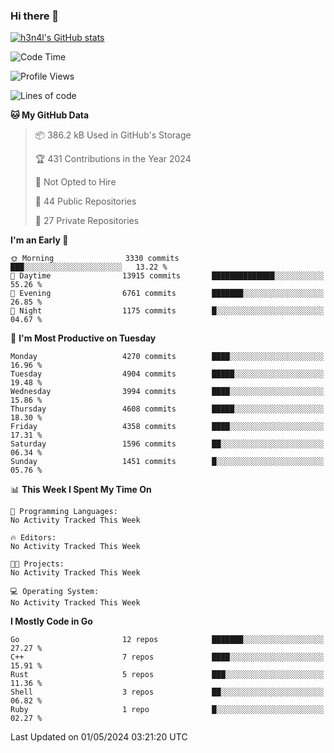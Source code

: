 ### Hi there 👋

[![h3n4l's GitHub stats](https://github-readme-stats.vercel.app/api?username=h3n4l&count_private=true&show_icons=true&theme=radical)](https://github.com/h3n4l/github-readme-stats)

<!--START_SECTION:waka-->
![Code Time](http://img.shields.io/badge/Code%20Time-1%2C866%20hrs%2044%20mins-blue)

![Profile Views](http://img.shields.io/badge/Profile%20Views-0-blue)

![Lines of code](https://img.shields.io/badge/From%20Hello%20World%20I%27ve%20Written-8.9%20million%20lines%20of%20code-blue)

**🐱 My GitHub Data** 

> 📦 386.2 kB Used in GitHub's Storage 
 > 
> 🏆 431 Contributions in the Year 2024
 > 
> 🚫 Not Opted to Hire
 > 
> 📜 44 Public Repositories 
 > 
> 🔑 27 Private Repositories 
 > 
**I'm an Early 🐤** 

```text
🌞 Morning                3330 commits        ███░░░░░░░░░░░░░░░░░░░░░░   13.22 % 
🌆 Daytime                13915 commits       ██████████████░░░░░░░░░░░   55.26 % 
🌃 Evening                6761 commits        ███████░░░░░░░░░░░░░░░░░░   26.85 % 
🌙 Night                  1175 commits        █░░░░░░░░░░░░░░░░░░░░░░░░   04.67 % 
```
📅 **I'm Most Productive on Tuesday** 

```text
Monday                   4270 commits        ████░░░░░░░░░░░░░░░░░░░░░   16.96 % 
Tuesday                  4904 commits        █████░░░░░░░░░░░░░░░░░░░░   19.48 % 
Wednesday                3994 commits        ████░░░░░░░░░░░░░░░░░░░░░   15.86 % 
Thursday                 4608 commits        █████░░░░░░░░░░░░░░░░░░░░   18.30 % 
Friday                   4358 commits        ████░░░░░░░░░░░░░░░░░░░░░   17.31 % 
Saturday                 1596 commits        ██░░░░░░░░░░░░░░░░░░░░░░░   06.34 % 
Sunday                   1451 commits        █░░░░░░░░░░░░░░░░░░░░░░░░   05.76 % 
```


📊 **This Week I Spent My Time On** 

```text
💬 Programming Languages: 
No Activity Tracked This Week

🔥 Editors: 
No Activity Tracked This Week

🐱‍💻 Projects: 
No Activity Tracked This Week

💻 Operating System: 
No Activity Tracked This Week
```

**I Mostly Code in Go** 

```text
Go                       12 repos            ███████░░░░░░░░░░░░░░░░░░   27.27 % 
C++                      7 repos             ████░░░░░░░░░░░░░░░░░░░░░   15.91 % 
Rust                     5 repos             ███░░░░░░░░░░░░░░░░░░░░░░   11.36 % 
Shell                    3 repos             ██░░░░░░░░░░░░░░░░░░░░░░░   06.82 % 
Ruby                     1 repo              █░░░░░░░░░░░░░░░░░░░░░░░░   02.27 % 
```




 Last Updated on 01/05/2024 03:21:20 UTC
<!--END_SECTION:waka-->

